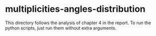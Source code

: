 # multiplicities-angles-distribution
This directory follows the analysis of chapter 4 in the report. To run the python scripts, just run them without extra arguments. 
